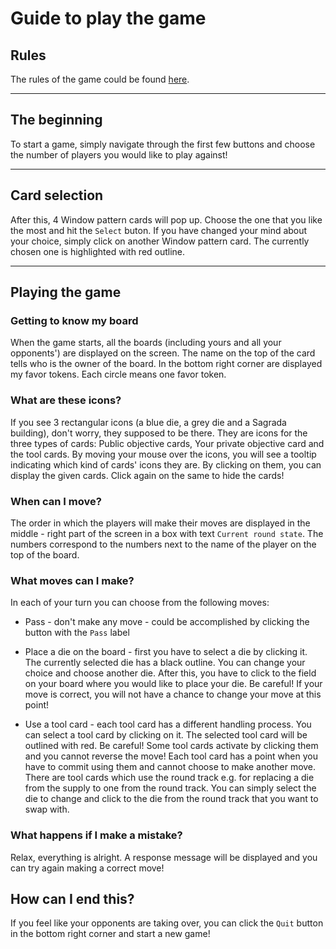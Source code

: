 # Guide to play the game


## **Rules**
The rules of the game could be found [here](https://floodgategames.com/Sagrada/Sagrada-Rules-Floodgate-Games-SA01.pdf).

***

## **The beginning**
To start a game, simply navigate through the first few buttons and choose the number of players you would like to play against!

***

## **Card selection**
After this, 4 Window pattern cards will pop up. Choose the one that you like the most and hit the `Select` buton. If you have changed your mind about your choice, simply click on another Window pattern card. The currently chosen one is highlighted with red outline. 

***
## **Playing the game**

### **Getting to know my board**
When the game starts, all the boards (including yours and all your opponents') are displayed on the screen. The name on the top of the card tells who is the owner of the board. In the bottom right corner are displayed my favor tokens. Each circle means one favor token.

### **What are these icons?**

If you see 3 rectangular icons (a blue die, a grey die and a Sagrada building), don't worry, they supposed to be there. They are icons for the three types of cards: Public objective cards, Your private objective card and the tool cards. By moving your mouse over the icons, you will see a tooltip indicating which kind of cards' icons they are. By clicking on them, you can display the given cards. Click again on the same to hide the cards!


### **When can I move?**

The order in which the players will make their moves are displayed in the middle - right part of the screen in a box with text `Current round state`. The numbers correspond to the numbers next to the name of the player on the top of the board.

### **What moves can I make?**

In each of your turn you can choose from the following moves:
- Pass - don't make any move - could be accomplished by clicking the button with the `Pass` label
- Place a die on the board - first you have to select a die by clicking it. The currently selected die has a black outline. You can change your choice and choose another die. After this, you have to click to the field on your board where you would like to place your die. Be careful! If your move is correct, you will not have a chance to change your move at this point!

- Use a tool card - each tool card has a different handling process. You can select a tool card by clicking on it. The selected tool card will be outlined with red. Be careful! Some tool cards activate by clicking them and you cannot reverse the move! Each tool card has a point when you have to commit using them and cannot choose to make another move. There are tool cards which use the round track e.g. for replacing a die from the supply to one from the round track. You can simply select the die to change and click to the die from the round track that you want to swap with. 

### **What happens if I make a mistake?**

Relax, everything is alright. A response message will be displayed and you can try again making a correct move!

## **How can I end this?**

If you feel like your opponents are taking over, you can click the `Quit` button in the bottom right corner and start a new game!
